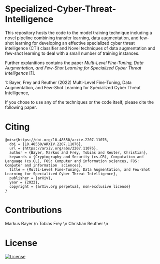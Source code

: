 # Specialized-Cyber-Threat-Intelligence

This repository hosts the code to the model training technique including a novel pipeline combining transfer learning, data augmentation, and few-shot learning for developing an effective specialized cyber threat intelligence (CTI) classifier and Novel techniques of data augmentation and few-shot learning to deal with a small number of training instances.

Further explanitions contains the paper *Multi-Level Fine-Tuning, Data Augmentation, and Few-Shot Learning for Specialized Cyber Threat Intelligence* [1].

1: Bayer, Frey and Reuther (2022) Multi-Level Fine-Tuning, Data Augmentation, and Few-Shot Learning for Specialized Cyber Threat Intelligence,

If you chose to use any of the techniques or the code itself, please cite the following paper.

# Citing

```
@misc{https://doi.org/10.48550/arxiv.2207.11076,
  doi = {10.48550/ARXIV.2207.11076},
  url = {https://arxiv.org/abs/2207.11076},
  author = {Bayer, Markus and Frey, Tobias and Reuter, Christian},
  keywords = {Cryptography and Security (cs.CR), Computation and Language (cs.CL), FOS: Computer and information sciences, FOS: Computer and information  sciences},
  title = {Multi-Level Fine-Tuning, Data Augmentation, and Few-Shot Learning for Specialized Cyber Threat Intelligence},
  publisher = {arXiv},
  year = {2022},
  copyright = {arXiv.org perpetual, non-exclusive license}
}
```

# Contributions

Markus Bayer \n
Tobias Frey \n
Christian Reuther \n

# License
[![License](https://img.shields.io/badge/License-BSD_2--Clause-orange.svg)](https://opensource.org/licenses/BSD-2-Clause)
